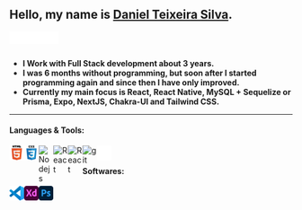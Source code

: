 ## Hello, my name is <a href="https://github.com/7Silva" target="_blank">Daniel Teixeira Silva</a>.

<a href="https://veyroz.com" target="_blank"><img align="left" alt="darkstore.store" width="22px" src="https://github.com/Aakarsh-B/trying-repos/blob/master/www.svg" /></a>
<a href="https://www.linkedin.com/in/daniel-texeira-silva-498620233/" target="_blank"><img align="left" alt="Daniel T. Silva | LinkedIn" width="22px" src="https://github.com/Aakarsh-B/trying-repos/blob/master/linkedin.svg" />
<a href="https://instagram.com/7Silvasz" target="_blank"><img align="left" alt="7Silvasz | Instagram" width="22px" src="https://github.com/Aakarsh-B/trying-repos/blob/master/insta.svg" />
<a href="https://twitter.com/7Silvasz" target="_blank"><img align="left" alt="7Silvasz | Twitter" width="22px" src="https://github.com/Aakarsh-B/trying-repos/blob/master/twitter.svg" /></a>
  
<br />
<br />
  
* **I Work with Full Stack development about 3 years.**
* **I was 6 months without programming, but soon after I started programming again and since then I have only improved.**<br />
* **Currently my main focus is React, React Native, MySQL + Sequelize or Prisma, Expo, NextJS, Chakra-UI and Tailwind CSS.**
  
<hr />
  
#### Languages & Tools:

<a href="https://www.w3.org/html/" target="_blank"><img align="left" alt="HTML5" width="26px" src="https://raw.githubusercontent.com/github/explore/80688e429a7d4ef2fca1e82350fe8e3517d3494d/topics/html/html.png" /></a>
<a href="https://www.w3schools.com/css/" target="_blank"><img align="left" alt="CSS3" width="26px" src="https://raw.githubusercontent.com/github/explore/80688e429a7d4ef2fca1e82350fe8e3517d3494d/topics/css/css.png" /></a>
<a href="https://nodejs.org" target='_blank'><img align="left" alt="Nodejs" width="26px" src="https://cdn-icons-png.flaticon.com/512/919/919825.png" /></a>
<a href="https://reactjs.org" target="_blank"><img align="left" alt="React" width="26px" src="https://www.vectorlogo.zone/logos/reactjs/reactjs-icon.svg" /></a>
<a href="https://mysql.com/" target="_blank"><img align="left" alt="React" width="26px" src="https://www.vectorlogo.zone/logos/mysql/mysql-icon.svg" /></a>
<a href="https://git-scm.com/" target="_blank"> <img align="left" alt="git" width="26px" src="https://www.vectorlogo.zone/logos/git-scm/git-scm-icon.svg"/></a>
<a href="https://github.com/"><img align="left" alt="GitHub" width="26px" src="https://github.com/Aakarsh-B/trying-repos/blob/master/github.svg" /></a>
<br />
  
#### Softwares:

<a href="https://code.visualstudio.com/" target="_blank"><img align="left" alt="Visual Studio Code" width="26px" src="https://raw.githubusercontent.com/github/explore/80688e429a7d4ef2fca1e82350fe8e3517d3494d/topics/visual-studio-code/visual-studio-code.png" /></a>
<a href="https://www.adobe.com/products/xd.html" target="_blank"> <img align="left" alt="XD" width="26px" src="https://github.com/Aakarsh-B/trying-repos/blob/master/adobexd.png?raw=true"/> </a> 
<a href="https://www.photoshop.com/en" target="_blank"> <img align="left" alt="Photoshop" width="26px" src="https://github.com/Aakarsh-B/trying-repos/blob/master/photoshop.png?raw=true"/> </a>
